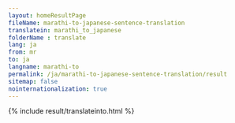 ```yaml
---
layout: homeResultPage
fileName: marathi-to-japanese-sentence-translation
translatein: marathi_to_japanese
folderName : translate
lang: ja
from: mr
to: ja
langname: marathi-to
permalink: /ja/marathi-to-japanese-sentence-translation/result
sitemap: false
nointernationalization: true
---
```

{% include result/translateinto.html %}

<script src="/js/result/translation.js" data-foldername="{{page.folderName}}" data-lang="{{page.lang}}"></script>
